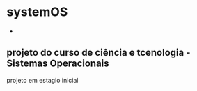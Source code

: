 # systemOS
-
projeto do curso de ciência e tcenologia - Sistemas Operacionais
-
projeto em estagio inicial
 
